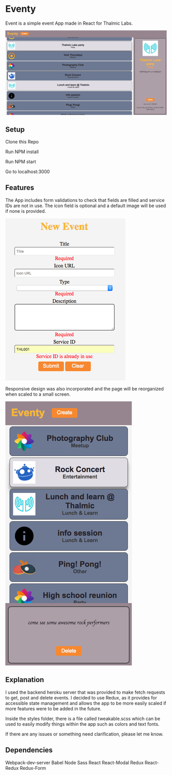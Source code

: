 # Eventy

Event is a simple event App made in React for Thalmic Labs.

![Screenshot](./docs/images/sample.png)

## Setup

Clone this Repo

Run NPM install

Run NPM start

Go to localhost:3000

## Features
The App includes form validations to check that fields are filled and service IDs are not in use. The icon field is optional and a default image will be used if none is provided.

![Validations](./docs/images/validations.png)

Responsive design was also incorporated and the page will be reorganized when scaled to a small screen.

![Responsive](./docs/images/responsive.png)

## Explanation

I used the backend heroku server that was provided to make fetch requests to get, post and delete events. I decided to use Redux, as it provides for accessible state management and allows the app to be more easily scaled if more features were to be added in the future.

Inside the styles folder, there is a file called tweakable.scss which can be used to easily modify things within the app such as colors and text fonts.

If there are any issues or something need clarification, please let me know.


## Dependencies

Webpack-dev-server
Babel
Node Sass
React
React-Modal
Redux
React-Redux
Redux-Form